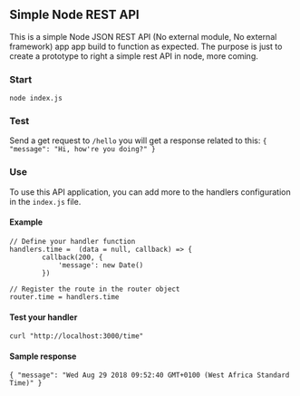 ## Simple Node REST API
This is a simple Node JSON REST API (No external module, No external framework) app app build to function as expected.
The purpose is just to create a prototype to right a simple rest API in node, 
more coming.

### Start
``` node index.js ```

### Test
Send a get request to ```/hello``` you will get a response related to this: ``` {
            "message": "Hi, how're you doing?"
        } ```

### Use
To use this API application, you can add more to the handlers configuration in the ```index.js``` file. 
#### Example 
```
// Define your handler function
handlers.time =  (data = null, callback) => {
        callback(200, {
            'message': new Date()
        })

// Register the route in the router object
router.time = handlers.time

```
#### Test your handler
```
curl "http://localhost:3000/time"
```

#### Sample response
```
{ "message": "Wed Aug 29 2018 09:52:40 GMT+0100 (West Africa Standard Time)" }

```
